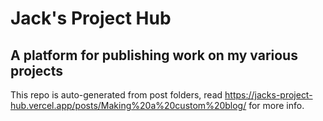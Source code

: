 # Jack's Project Hub
## A platform for publishing work on my various projects
This repo is auto-generated from post folders, read https://jacks-project-hub.vercel.app/posts/Making%20a%20custom%20blog/ for more info.